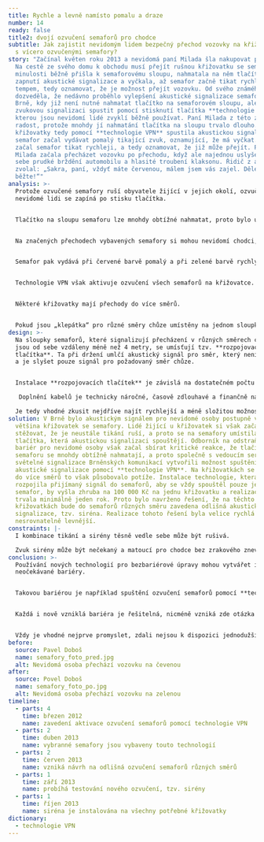 ```yaml
---
title: Rychle a levně namísto pomalu a draze
number: 14
ready: false
title2: dvojí ozvučení semaforů pro chodce
subtitle: Jak zajistit nevidomým lidem bezpečný přechod vozovky na křižovatkách
  s vícero ozvučenými semafory?
story: "Začínal květen roku 2013 a nevidomá paní Milada šla nakupovat potraviny.
  Na cestě ze svého domu k obchodu musí přejít rušnou křižovatku se semafory. V
  minulosti běžně přišla k semaforovému sloupu, nahmatala na něm tlačítko pro
  zapnutí akustické signalizace a vyčkala, až semafor začně tikat rychlejším
  tempem, tedy oznamovat, že je možnost přejít vozovku. Od svého známého se
  dozveděla, že nedávno proběhlo vylepšení akustické signalizace semaforů v
  Brně, kdy již není nutné nahmatat tlačítko na semaforovém sloupu, ale je možné
  zvukovou signalizaci spustit pomocí stisknutí tlačítka **technologie VPN**,
  kterou jsou nevidomí lidé zvyklí běžně používat. Paní Milada z této změny měla
  radost, protože mnohdy jí nahmatání tlačítka na sloupu trvalo dlouho. U
  křižovatky tedy pomocí **technologie VPN** spustila akustickou signalizaci a
  semafor začal vydávat pomalý tikající zvuk, oznamující, že má vyčkat. Brzy
  začal semafor tikat rychleji, a tedy oznamovat, že již může přejít. Paní
  Milada začala přecházet vozovku po přechodu, když ale najednou uslyšela vedle
  sebe prudké brždění automobilu a hlasité troubení klaksonu. Řidič z auta
  zvolal: „Sakra, paní, vždyť máte červenou, málem jsem vás zajel. Dělejte,
  běžte!“"
analysis: >-
  Protože ozvučené semafory ruší obyvatele žijící v jejich okolí, ozvučení pro
  nevidomé lidi se zapíná po stisku tlačítka.


  Tlačítko na sloupu semaforu lze mnohdy obtížné nahmatat, proto bylo umožněno spouštět ozvučení pomocí **technologie VPN**.


  Na značených přechodech vybavených semafory si mohou nevidomí chodci, pomocí technologie VPN, aktivovat akustickou signalizaci.


  Semafor pak vydává při červené barvě pomalý a při zelené barvě rychlý „klepající“ zvuk.


  Technologie VPN však aktivuje ozvučení všech semaforů na křižovatce.


  Některé křižovatky mají přechody do více směrů.


  Pokud jsou „klepátka“ pro různé směry chůze umístěny na jednom sloupku nebo jsou sloupky semaforů blízko u sebe, pak je velice obtížné rozlišit, který semafor zrovna klepe rychle pro přecházení a který pomalu pro čekání.
design: >-
  Na sloupky semaforů, které signalizují přecházení v různých směrech chůze a
  jsou od sebe vzdáleny méně než 4 metry, se umísťují tzv. **rozpojovací
  tlačítka**. Ta při držení umlčí akustický signál pro směr, který není potřeba
  a je slyšet pouze signál pro požadovaný směr chůze.


  Instalace **rozpojovacích tlačítek** je závislá na dostatečném počtu propojovacích kabelů mezi všemi semafory na křižovatce. Jejich absence výše zmíněné řešení neumožňuje.

   Doplnění kabelů je technicky náročné, časově zdlouhavé a finančně nákladné.

  Je tedy vhodné zkusit nejdříve najít rychlejší a méně složitou možnost řešení. Takovým řešením může být ozvučení semaforů vedoucích do různých směrů odlišnými zvuky.
solution: V Brně bylo akustickým signálem pro nevidomé osoby postupně vybavena
  většina křižovatek se semafory. Lidé žijící u křižovatek si však začali
  stěžovat, že je neustále tikání ruší, a proto se na semafory umístila
  tlačítka, která akustickou signalizaci spouštějí. Odborník na odstraňování
  bariér pro nevidomé osoby však začal sbírat kritické reakce, že tlačítka na
  semaforu se mnohdy obtížně nahmatají, a proto společně s vedoucím servisu
  světelné signalizace Brněnských komunikací vytvořili možnost spuštění
  akustické signalizace pomocí **technologie VPN**. Na křižovatkách se semafory
  do více směrů to však působovalo potíže. Instalace technologie, která by
  rozpojila přijímaný signál do semaforů, aby se vždy spouštěl pouze jeden
  semafor, by vyšla zhruba na 100 000 Kč na jednu křižovatku a realizace by
  trvala minimálně jeden rok. Proto bylo navrženo řešení, že na těchto
  křižovatkách bude do semaforů různých směru zavedena odlišná akustická
  signalizace, tzv. siréna. Realizace tohoto řešení byla velice rychlá a
  nesrovnatelně levnější.
constraints: |-
  I kombinace tikání a sirény těsně vedle sebe může být rušivá.

  Zvuk sirény může být nečekaný a matoucí pro chodce bez zrakového znevýhodnění.
conclusion: >-
  Používání nových technologií pro bezbariérové úpravy mohou vytvářet i nové
  neočekávané bariéry.


  Takovou bariérou je například spuštění ozvučení semaforů pomocí **technologie VPN** do více směrů najednou.


  Každá i nově vzniklá bariéra je řešitelná, nicméně vzniká zde otázka po smysluplnosti a finančních nákladech tohoto řešení.


  Vždy je vhodné nejprve promyslet, zdali nejsou k dispozici jednodužší, účelnější a levnější řešení.
before:
  source: Pavel Doboš
  name: semafory_foto_pred.jpg
  alt: Nevidomá osoba přechází vozovku na čevenou
after:
  source: Povel Doboš
  name: semafory_foto_po.jpg
  alt: Nevidomá osoba přechází vozovku na zelenou
timeline:
  - parts: 4
    time: březen 2012
    name: zavedení aktivace ozvučení semaforů pomocí technologie VPN
  - parts: 2
    time: duben 2013
    name: vybranné semafory jsou vybaveny touto technologií
  - parts: 2
    time: červen 2013
    name: vzniká návrh na odlišná ozvučení semaforů různých směrů
  - parts: 1
    time: září 2013
    name: probíhá testování nového ozvučení, tzv. sirény
  - parts: 1
    time: říjen 2013
    name: siréna je instalována na všechny potřebné křižovatky
dictionary:
  - technologie VPN
---
```

